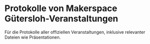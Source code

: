 # Protokolle von Makerspace Gütersloh-Veranstaltungen
Für die Protokolle aller offiziellen Veranstaltungen, inklusive relevanter Dateien wie Präsentationen. 